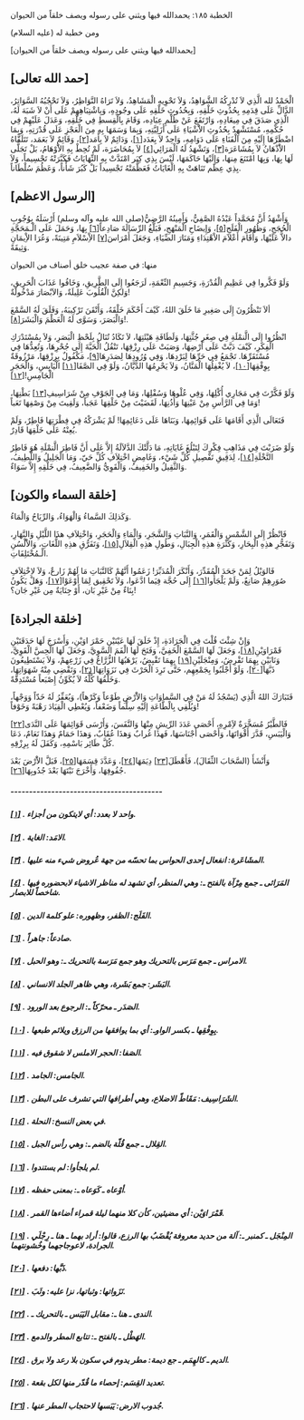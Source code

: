   الخطبة  ١٨٥: يحمدالله فيها ويثني على رسوله ويصف خلقاً من الحيوان	

ومن خطبة له (عليه السلام)

[يحمدالله فيها ويثني على رسوله ويصف خلقاً من الحيوان]

## [حمد الله تعالى]

الْحَمْدُ لله الَّذِي لاَ تُدْرِكُهُ الشَّوَاهِدُ، وَلاَ  تَحْوِيهِ الْمَشَاهِدُ، وَلاَ تَرَاهُ النَّوَاظِرُ، وَلاَ تَحْجُبُهُ  السَّوَاتِرُ، الدَّالِّ عَلَى قِدَمِهِ بِحُدُوثِ خَلْقِهِ، وَبِحُدُوثِ  خَلْقِهِ عَلَى وجُودِهِ، وَبِاشْتِبَاهِهِمْ عَلَى أَنْ لاَ شَبَهَ لَهُ،  الَّذِي صَدَقَ فِي مِيعَادِهِ، وَارْتَفَعَ عَنْ ظُلْمِ عِبَادِه، وَقَامَ بِالْقِسطِ فِي خَلْقِهِ، وَعَدَلَ عَلَيْهِمْ فِي حُكْمِهِ، مُسْتَشْهِدٌ بِحُدُوثِ الاَْشْيَاءِ عَلَى أَزَلِيَّتِهِ، وَبِمَا وَسَمَهَا بِهِ مِنَ الْعَجْزِ عَلَى قُدْرَتِهِ، وَبِمَا اضْطَرَّهَا إِلَيْهِ مِنَ  الْفَنَاءِ عَلَى دَوَامِهِ، وَاحِدٌ لاَ بِعَدَد[[١\]](https://arabic.balaghah.net/node/649#_ftn1)، وَدَائِمٌ لاَ بِأَمَد[[٢\]](https://arabic.balaghah.net/node/649#_ftn2)، وَقَائِمٌ لاَ بَعَمَد، تَتَلَقَّاهُ الاَْذْهَانُ لاَ بِمُشَاعَرَة[[٣\]](https://arabic.balaghah.net/node/649#_ftn3)، وَتَشْهَدُ لَهُ الْمَرَائِي[[٤\]](https://arabic.balaghah.net/node/649#_ftn4) لاَ بِمُحَاضَرَة، لَمْ تُحِطْ بِهِ الاَْوْهَامُ، بَلْ تَجَلَّى لَهَا  بِهَا، وَبِهَا امْتَنَعَ مِنهَا، وَإِلَيْهَا حَاكَمَهَا، لَيْسَ بِذِي  كِبَر امْتَدَّتْ بِهِ النِّهَايَاتُ فَكَبَّرَتْهُ تَجْسِيماً، وَلاَ  بِذِي عِظَم تَنَاهَتْ بِهِ الْغَايَاتُ فَعَظَّمَتْهُ تَجْسِيداً بَلْ  كَبُرَ شَأْناً، وَعَظُمَ سُلْطَاناً.

## [الرسول الاعظم]

وَأَشْهَدُ أَنَّ مُحَمَّداً عَبْدُهُ الصَّفِيُّ،  وَأَمِينُهُ الرَّضِيُّ(صلى الله عليه وآله وسلم) أَرْسَلَهُ بِوُجُوبِ  الْحُجَجِ، وَظُهُورِ الْفَلَجِ[[٥\]](https://arabic.balaghah.net/node/649#_ftn5)، وَإِيضَاحِ الْمَنْهَجِ، فَبَلَّغُ الرِّسَالَةَ صَادِعاً[[٦\]](https://arabic.balaghah.net/node/649#_ftn6) بِهَا، وَحَمَلَ عَلَى الْـمَحَجَّةِ دالاًّ عَلَيْهَا، وَأَقَامَ  أَعْلاَمَ الاْهْتِدَاءِ وَمَنَارَ الضِّيَاءِ، وَجَعَلَ أَمْرَاسَ[[٧\]](https://arabic.balaghah.net/node/649#_ftn7) الاِْسْلاَمِ مَتِينَةً، وَعُرَا الاِْيمَانِ وَثِيقَةً.

منها: في صفة عجيب خلق أصناف من الحيوان

وَلَوْ فَكَّروا فِي عَظِيمِ الْقُدْرَةِ، وَجَسِيمِ  النِّعْمَةِ، لَرَجَعُوا إِلَى الطَّرِيقِ، وَخَافُوا عَذَابَ الْحَرِيقِ،  وَلكِنَّ الْقُلُوبَ عَلِيلَةٌ، وَالاَبْصَارَ مَدْخُولَةٌ!

ألاَ تَنْظُرُونَ إِلَى صَغِيرِ مَا خَلَقَ اللهُ، كَيْفَ  أَحْكَمَ خَلْقَهُ، وَأَتْقَنَ تَرْكِيبَهُ، وَفَلَقَ لَهُ السَّمْعَ  وَالْبَصَرَ، وَسَوَّى لَهُ الْعَظْمَ وَالْبَشَرَ[[٨\]](https://arabic.balaghah.net/node/649#_ftn8)!.

انْظُرُوا إِلَى الَّنمْلَةِ فِي صِغَرِ جُثَّتِهَا،  وَلَطَافَةِ هَيْئَتِهَا، لاَ تَكَادُ تُنَالُ بِلَحْظِ الْبَصَرِ، وَلاَ  بِمُسْتَدْرَكِ الْفِكَرِ، كَيْفَ دَبَّتْ عَلَى أَرْضِهَا، وَصَبَتْ عَلَى رِزْقِهَا، تَنْقُلُ الْحَبَّةَ إِلَى جُحْرِهَا، وَتُعِدُّهَا فِي  مُسْتَقَرِّهَا. تَجْمَعُ فِي حَرِّهَا لِبَرْدِهَا، وَفِي وُرُودِهَا  لِصَدَرِهَا[[٩\]](https://arabic.balaghah.net/node/649#_ftn9)، مَكْفُولٌ بِرِزْقِهَا، مَرْزُوقَةٌ بِوِفْقِهَا[[١٠\]](https://arabic.balaghah.net/node/649#_ftn10)، لاَ يُغْفِلُهَا الْمَنَّانُ، وَلاَ يَحْرِمُهَا الدَّيَّانُ، وَلَوْ فِي الصَّفَا[[١١\]](https://arabic.balaghah.net/node/649#_ftn11) الْيَابِسِ، وَالْحَجَرِ الْجَامِسِ![[١٢\]](https://arabic.balaghah.net/node/649#_ftn12)

وَلَوْ فَكَّرْتَ فِي مَجَارِي أُكْلِهَا، وَفِي عُلْوهَا وَسُفْلِهَا، وَمَا فِي الجَوْفِ مِنْ شَرَاسِيفِ[[١٣\]](https://arabic.balaghah.net/node/649#_ftn13) بَطْنِهَا، وَمَا فِي الرَّأسِ مِنْ عَيْنِهَا وَأُذُنِهَا، لَقَضَيْتَ مِنْ خَلْقِهَا عَجَباً، وَلَقِيتَ مِنْ وَصْفِهَا تَعَباً!

فَتَعَالَى الَّذِي أَقَامَهَا عَلَى قَوَائِمِهَا،  وَبَنَاهَا عَلَى دَعَائِمِهَا! لَمْ يَشْرَكْهُ فِي فِطْرَتِهَا فَاطِرٌ،  وَلَمْ يُعِنْهُ عَلَى خَلْقِهَا قَادِرٌ.

وَلَوْ ضَرَبْتَ فِي مَذَاهِبِ فِكْرِكَ لِتَبْلُغَ  غَايَاتِهِ، مَا دَلَّتْكَ الدَّلاَلَةُ إِلاَّ عَلَى أَنَّ فَاطِرَ  الَّنمْلَةِ هُوَ فَاطِرُ النَّخْلَةِ[[١٤\]](https://arabic.balaghah.net/node/649#_ftn14)، لِدَقِيقِ تَفْصِيلِ كُلِّ شَيْء، وَغَامِضِ اخْتِلاَفِ كُلِّ حَيّ، وَمَا الْجَلِيلُ وَاللَّطِيفُ، وَالثَّقِيلُ والخَفِيفُ، وَالْقَوِيُّ  وَالضَّعِيفُ، فِي خَلْقِهِ إِلاَّ سَوَاءٌ.

## [خلقة السماء والكون]

وَكَذلِكَ السَّماءُ وَالْهَوَاءُ، وَالرِّيَاحُ وَالْمَاءُ.

فَانْظُرْ إِلَى الشَّمْسِ وَالْقَمَرِ، وَالنَّبَاتِ  وَالشَّجَرِ، وَالْمَاءِ وَالْحَجَرِ، وَاخْتِلاَفِ هذَا اللَّيْلِ  وَالنَّهَارِ، وَتَفَجُّرِ هذِهِ الْبِحَارِ، وَكَثْرَةِ هذِهِ الْجِبَالِ، وَطُولِ هذِهِ الْقِلاَلِ[[١٥\]](https://arabic.balaghah.net/node/649#_ftn15)، وَتَفَرُّقِ هذِهِ اللُّغَاتِ، وَالاَْلْسُنِ الْـمُخْتَلِفَاتِ.

فَالوَيْلُ لِمَنْ جَحَدَ الْمُقَدِّرَ، وَأَنْكَرَ  الْمُدَبِّرَ! زَعَمُوا أَنَّهُمْ كَالنَّبَاتِ مَا لَهُمْ زَارعٌ، وَلاَ  لاِخْتِلاَفِ صُوَرِهِمْ صَانِعٌ، وَلَمْ يَلْجَأُوا[[١٦\]](https://arabic.balaghah.net/node/649#_ftn16) إِلَى حُجَّة فِيَما ادَّعَوا، وَلاَ تَحْقِيق لِمَا أَوْعَوْا[[١٧\]](https://arabic.balaghah.net/node/649#_ftn17)، وَهَلْ يَكُونُ بِنَاءٌ مِنْ غَيْرِ بَان، أَوْ جِنَايَةٌ مِن غَيْرِ جَان؟!

## [خلقة الجرادة]

وَإِنْ شِئْتَ قُلْتَ فِي الْجَرَادَةِ، إِذْ خَلَقَ لَهَا عَيْنَيْنِ حَمْرَ اوَيْنِ، وَأَسْرَجَ لَهَا حَدَقَتَيْنِ قَمْرَاوَيْنِ[[١٨\]](https://arabic.balaghah.net/node/649#_ftn18)، وَجَعَلَ لَهَا السَّمْعَ الْخَفِيَّ، وَفَتَحَ لَهَا الْفَمَ السَّوِيَّ، وَجَعَلَ لَهَا الْحِسَّ الْقَوِيَّ، وَنَابَيْنِ بِهِمَا تَقْرِضُ،  وَمِنْجَلَيْنِ[[١٩\]](https://arabic.balaghah.net/node/649#_ftn19) بِهِمَا تَقْبِضُ، يَرْهَبُهَا الزُّرَّاعُ فِي زَرْعِهمْ، وَلاَ يَسْتَطِيعُونَ ذَبَّهَا[[٢٠\]](https://arabic.balaghah.net/node/649#_ftn20)، وَلَوْ أَجْلَبُوا بِجَمْعِهِم، حَتَّى تَرِدَ الْحَرْثَ فِي نَزَوَاتِهَا[[٢١\]](https://arabic.balaghah.net/node/649#_ftn21)، وَتَقْضِي مِنْهُ شَهَوَاتِهَا، وَخَلْقُهَا كُلُّهُ لاَ يُكَوِّنُ إِصْبَعاً مُسْتَدِقَّةً.

فَتَبَارَكَ اللهُ الَّذِي (يَسْجُدُ لَهُ مَنْ فِي  السَّماوَاتِ وَالاَْرْضِ طَوْعاً وَكَرْهاً)، وَيُعَفِّرُ لَهُ خَدّاً  وَوَجْهاً، وَيُلْقِي بِالْطَّاعَةِ إلَيْهِ سِلْماً وَضَعْفاً، وَيُعْطِي  الْقِيَادَ رَهْبَةً وَخَوْفاً!

فَالطَّيْرُ مُسَخَّرَةٌ لاَِمْرِهِ، أَحْصَى عَدَدَ الرِّيشِ مِنْهَا وَالنَّفَسَ، وَأَرْسَى قَوَائِمَهَا عَلَى النَّدَى[[٢٢\]](https://arabic.balaghah.net/node/649#_ftn22) وَالْيَبَسِ، قَدَّرَ أَقْوَاتَهَا، وَأَحْصَى أَجْنَاسَهَا، فَهذَا  غُرابٌ وَهذَا عُقَابٌ، وَهذَا حَمَامٌ وَهذَا نَعَامٌ، دَعَا كُلَّ طَائِر بَاسْمِهِ، وَكَفَلَ لَهُ بِرِزْقِهِ.

وَأَنْشَأَ (السَّحَابَ الثِّقَالَ)، فَأَهْطَلَ[[٢٣\]](https://arabic.balaghah.net/node/649#_ftn23) دِيَمَهَا[[٢٤\]](https://arabic.balaghah.net/node/649#_ftn24)، وَعَدَّدَ قِسَمَهَا[[٢٥\]](https://arabic.balaghah.net/node/649#_ftn25)، فَبَلَّ الاَْرْضَ بَعْدَ جُفُوفِهَا، وَأَخْرَجَ نَبْتَهَا بَعْدَ جُدُوبِهَا[[٢٦\]](https://arabic.balaghah.net/node/649#_ftn26).

##### -----------------------------------------

##### [[١\]](https://arabic.balaghah.net/node/649#_ftnref1) . واحد لا بعدد: أي لايتكون من أجزاء.

##### [[٢\]](https://arabic.balaghah.net/node/649#_ftnref2) . الامَد: الغاية.

##### [[٣\]](https://arabic.balaghah.net/node/649#_ftnref3) . المشَاعَرة: انفعال إحدى الحواس بما تحسّه من جهة عُروض شيء منه عليها.

##### [[٤\]](https://arabic.balaghah.net/node/649#_ftnref4) . المَرَائى ـ جمع مِرْآة بالفتح ـ: وهي المنظر، أي تشهد له مناظر الاشياء لابحضوره فيها شاخصاً للابصار.

##### [[٥\]](https://arabic.balaghah.net/node/649#_ftnref5) . الفَلَج: الظفر، وظهوره: علو كلمة الدين.

##### [[٦\]](https://arabic.balaghah.net/node/649#_ftnref6) . صادعاً: جاهراً.

##### [[٧\]](https://arabic.balaghah.net/node/649#_ftnref7) . الامراس ـ جمع مَرَس بالتحريك وهو جمع مَرَسة بالتحريك ـ: وهو الحبل.

##### [[٨\]](https://arabic.balaghah.net/node/649#_ftnref8) . البَشَر: جمع بَشَرة، وهي ظاهر الجلد الانساني.

##### [[٩\]](https://arabic.balaghah.net/node/649#_ftnref9) . الصَدَر ـ محرّكاً ـ: الرجوع بعد الورود.

##### [[١٠\]](https://arabic.balaghah.net/node/649#_ftnref10) . بِوِفْقِها ـ بكسر الواوـ: أي بما يوافقها من الرزق ويلائم طبعها.

##### [[١١\]](https://arabic.balaghah.net/node/649#_ftnref11) . الصَفا: الحجر الاملس لا شقوق فيه.

##### [[١٢\]](https://arabic.balaghah.net/node/649#_ftnref12) . الجامس: الجامد.

##### [[١٣\]](https://arabic.balaghah.net/node/649#_ftnref13) . الشَرَاسِيف: مَقَاطّ الاضلاع، وهي أطرافها التي تشرف على البطن.

##### [[١٤\]](https://arabic.balaghah.net/node/649#_ftnref14) . في بعض النسخ: النحلة.

##### [[١٥\]](https://arabic.balaghah.net/node/649#_ftnref15) . القِلال ـ جمع قُلّة بالضم ـ: وهي رأس الجبل.

##### [[١٦\]](https://arabic.balaghah.net/node/649#_ftnref16) . لم يلجأوا: لم يستندوا.

##### [[١٧\]](https://arabic.balaghah.net/node/649#_ftnref17) . أوْعاه ـ كَوَعاه ـ: بمعنى حفظه.

##### [[١٨\]](https://arabic.balaghah.net/node/649#_ftnref18) . قَمْرَ اوَيْن: أي مضيئين، كأن كلا منهما ليلة قمراء أضاءها القمر.

##### [[١٩\]](https://arabic.balaghah.net/node/649#_ftnref19) . المِنْجَل ـ كمنبر ـ: آلة من حديد معروفة يُقْضَبُ بها الرزع، قالوا: أراد بهما ـ هنا ـ رِجْلَي الجرادة، لاعوجاجهما وخُشونتهما.

##### [[٢٠\]](https://arabic.balaghah.net/node/649#_ftnref20) . ذَبَّها: دفعها.

##### [[٢١\]](https://arabic.balaghah.net/node/649#_ftnref21) . نَزَواتها: وثباتها، نزا عليه: وثَبَ.

##### [[٢٢\]](https://arabic.balaghah.net/node/649#_ftnref22) . الندى ـ هنا ـ: مقابل اليَبَس ـ بالتحريك ـ.

##### [[٢٣\]](https://arabic.balaghah.net/node/649#_ftnref23) . الهَطْل ـ بالفتح ـ: تتابع المطر والدمع.

##### [[٢٤\]](https://arabic.balaghah.net/node/649#_ftnref24) . الديم ـ كالهِمَم ـ جع ديمة: مطر يدوم في سكون بلا رعد ولا برق.

##### [[٢٥\]](https://arabic.balaghah.net/node/649#_ftnref25) . تعديد القِسَم: إحصاء ما قُدّر منها لكل بقعة.

##### [[٢٦\]](https://arabic.balaghah.net/node/649#_ftnref26) . جُدوب الارض: يَبَسها لاحتجاب المطر عنها. 
